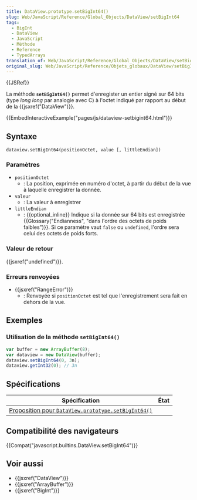 ```yaml
---
title: DataView.prototype.setBigInt64()
slug: Web/JavaScript/Reference/Global_Objects/DataView/setBigInt64
tags:
  - BigInt
  - DataView
  - JavaScript
  - Méthode
  - Reference
  - TypedArrays
translation_of: Web/JavaScript/Reference/Global_Objects/DataView/setBigInt64
original_slug: Web/JavaScript/Reference/Objets_globaux/DataView/setBigInt64
---
```

{{JSRef}}

La méthode **`setBigInt64()`** permet d'enregister un entier signé sur 64 bits (type _long long_ par analogie avec C) à l'octet indiqué par rapport au début de la {{jsxref("DataView")}}.

{{EmbedInteractiveExample("pages/js/dataview-setbigint64.html")}}

## Syntaxe

    dataview.setBigInt64(positionOctet, value [, littleEndian])

### Paramètres

- `positionOctet`
  - : La position, exprimée en numéro d'octet, à partir du début de la vue à laquelle enregistrer la donnée.
- `valeur`
  - : La valeur à enregistrer
- `littleEndian`
  - : {{optional_inline}} Indique si la donnée sur 64 bits est enregistrée {{Glossary("Endianness", "dans l'ordre des octets de poids faibles")}}. Si ce paramètre vaut `false` ou `undefined`, l'ordre sera celui des octets de poids forts.

### Valeur de retour

{{jsxref("undefined")}}.

### Erreurs renvoyées

- {{jsxref("RangeError")}}
  - : Renvoyée si `positionOctet` est tel que l'enregistrement sera fait en dehors de la vue.

## Exemples

### Utilisation de la méthode `setBigInt64()`

```js
var buffer = new ArrayBuffer(8);
var dataview = new DataView(buffer);
dataview.setBigInt64(0, 3n);
dataview.getInt32(0); // 3n
```

## Spécifications

| Spécification                                                                                                                     | État |
| --------------------------------------------------------------------------------------------------------------------------------- | ---- |
| [Proposition pour `DataView.prototype.setBigInt64()`](https://tc39.github.io/proposal-bigint/#sec-dataview.prototype.setbigint64) |      |

## Compatibilité des navigateurs

{{Compat("javascript.builtins.DataView.setBigInt64")}}

## Voir aussi

- {{jsxref("DataView")}}
- {{jsxref("ArrayBuffer")}}
- {{jsxref("BigInt")}}
